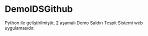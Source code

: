 # DemoIDSGithub
Python ile geliştirilmiştir, 2 aşamalı Demo Saldırı Tespit Sistemi web uygulamasıdır.
